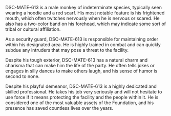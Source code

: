 DSC-MATE-613 is a male monkey of indeterminate species, typically seen wearing a hoodie and a red scarf. His most notable feature is his frightened mouth, which often twitches nervously when he is nervous or scared. He also has a two-color band on his forehead, which may indicate some sort of tribal or cultural affiliation.

As a security guard, DSC-MATE-613 is responsible for maintaining order within his designated area. He is highly trained in combat and can quickly subdue any intruders that may pose a threat to the facility.

Despite his tough exterior, DSC-MATE-613 has a natural charm and charisma that can make him the life of the party. He often tells jokes or engages in silly dances to make others laugh, and his sense of humor is second to none.

Despite his playful demeanor, DSC-MATE-613 is a highly dedicated and skilled professional. He takes his job very seriously and will not hesitate to use force if it means protecting the facility and the people within it. He is considered one of the most valuable assets of the Foundation, and his presence has saved countless lives over the years.